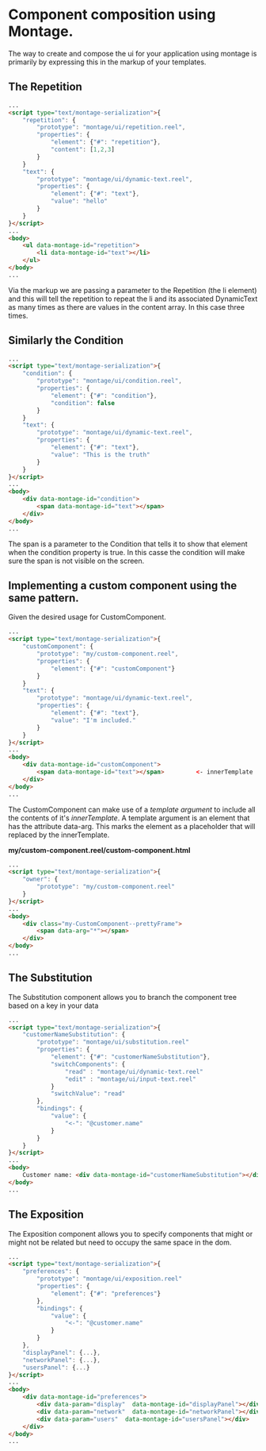 # Component composition using Montage.

The way to create and compose the ui for your application using montage is primarily by expressing this in the markup of your templates.


## The Repetition


```html
...
<script type="text/montage-serialization">{
    "repetition": {
        "prototype": "montage/ui/repetition.reel",
        "properties": {
            "element": {"#": "repetition"},
            "content": [1,2,3]
        }
    }
    "text": {
        "prototype": "montage/ui/dynamic-text.reel",
        "properties": {
            "element": {"#": "text"},
            "value": "hello"
        }
    }
}</script>
...
<body>
    <ul data-montage-id="repetition">
        <li data-montage-id="text"></li>
    </ul>
</body>
...
```
Via the markup we are passing a parameter to the Repetition (the li element) and this will tell the repetition to repeat the li and its associated DynamicText as many times as there are values in the content array. In this case three times.


## Similarly the Condition


```html
...
<script type="text/montage-serialization">{
    "condition": {
        "prototype": "montage/ui/condition.reel",
        "properties": {
            "element": {"#": "condition"},
            "condition": false
        }
    }
    "text": {
        "prototype": "montage/ui/dynamic-text.reel",
        "properties": {
            "element": {"#": "text"},
            "value": "This is the truth"
        }
    }
}</script>
...
<body>
    <div data-montage-id="condition">
        <span data-montage-id="text"></span>
    </div>
</body>
...
```
The span is a parameter to the Condition that tells it to show that element when the condition property is true. In this casse the condition will make sure the span is not visible on the screen.


## Implementing a custom component using the same pattern.


Given the desired usage for CustomComponent.
```html
...
<script type="text/montage-serialization">{
    "customComponent": {
        "prototype": "my/custom-component.reel",
        "properties": {
            "element": {"#": "customComponent"}
        }
    }
    "text": {
        "prototype": "montage/ui/dynamic-text.reel",
        "properties": {
            "element": {"#": "text"},
            "value": "I'm included."
        }
    }
}</script>
...
<body>
    <div data-montage-id="customComponent">
        <span data-montage-id="text"></span>         <- innerTemplate
    </div>
</body>
...
```
The CustomComponent can make use of a _template argument_ to include all the contents of it's _innerTemplate_. A template argument is an element that has the attribute data-arg. This marks the element as a placeholder that will replaced by the innerTemplate.

**my/custom-component.reel/custom-component.html**
```html
...
<script type="text/montage-serialization">{
    "owner": {
        "prototype": "my/custom-component.reel"
    }
}</script>
...
<body>
    <div class="my-CustomComponent--prettyFrame">
        <span data-arg="*"></span>
    </div>
</body>
...
```

## The Substitution 

The Substitution component allows you to branch the component tree based on a key in your data

```html
...
<script type="text/montage-serialization">{
    "customerNameSubstitution": {
        "prototype": "montage/ui/substitution.reel"
        "properties": {
            "element": {"#": "customerNameSubstitution"},
            "switchComponents": {
                "read" : "montage/ui/dynamic-text.reel"
                "edit" : "montage/ui/input-text.reel"
            }
            "switchValue": "read"
        },
        "bindings": {
            "value": {
                "<-": "@customer.name"
            }
        }
    }
}</script>
...
<body>
    Customer name: <div data-montage-id="customerNameSubstitution"></div>
</body>
...
```

## The Exposition

The Exposition component allows you to specify components that might or might not be related but need to occupy the same space in the dom.

```html
...
<script type="text/montage-serialization">{
    "preferences": {
        "prototype": "montage/ui/exposition.reel"
        "properties": {
            "element": {"#": "preferences"}
        },
        "bindings": {
            "value": {
                "<-": "@customer.name"
            }
        }
    },
    "displayPanel": {...},
    "networkPanel": {...},
    "usersPanel": {...}
}</script>
...
<body>
    <div data-montage-id="preferences">
        <div data-param="display"  data-montage-id="displayPanel"></div>
        <div data-param="network"  data-montage-id="networkPanel"></div>
        <div data-param="users"  data-montage-id="usersPanel"></div>
    </div>
</body>
...
```















